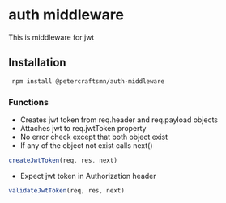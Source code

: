 # auth middleware

  This is middleware for jwt

## Installation

```bash
 npm install @petercraftsmn/auth-middleware
```

### Functions
- Creates jwt token from req.header and req.payload objects
- Attaches jwt to req.jwtToken property
- No error check except that both object exist
- If any of the object not exist calls next()
```js
createJwtToken(req, res, next)
```
- Expect jwt token in Authorization header
```js
validateJwtToken(req, res, next)
```